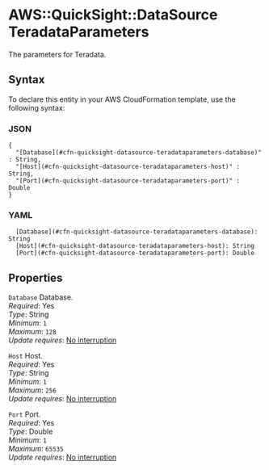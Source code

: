 # AWS::QuickSight::DataSource TeradataParameters<a name="aws-properties-quicksight-datasource-teradataparameters"></a>

The parameters for Teradata\.

## Syntax<a name="aws-properties-quicksight-datasource-teradataparameters-syntax"></a>

To declare this entity in your AWS CloudFormation template, use the following syntax:

### JSON<a name="aws-properties-quicksight-datasource-teradataparameters-syntax.json"></a>

```
{
  "[Database](#cfn-quicksight-datasource-teradataparameters-database)" : String,
  "[Host](#cfn-quicksight-datasource-teradataparameters-host)" : String,
  "[Port](#cfn-quicksight-datasource-teradataparameters-port)" : Double
}
```

### YAML<a name="aws-properties-quicksight-datasource-teradataparameters-syntax.yaml"></a>

```
  [Database](#cfn-quicksight-datasource-teradataparameters-database): String
  [Host](#cfn-quicksight-datasource-teradataparameters-host): String
  [Port](#cfn-quicksight-datasource-teradataparameters-port): Double
```

## Properties<a name="aws-properties-quicksight-datasource-teradataparameters-properties"></a>

`Database` <a name="cfn-quicksight-datasource-teradataparameters-database"></a>
Database\.  
_Required_: Yes  
_Type_: String  
_Minimum_: `1`  
_Maximum_: `128`  
_Update requires_: [No interruption](https://docs.aws.amazon.com/AWSCloudFormation/latest/UserGuide/using-cfn-updating-stacks-update-behaviors.html#update-no-interrupt)

`Host` <a name="cfn-quicksight-datasource-teradataparameters-host"></a>
Host\.  
_Required_: Yes  
_Type_: String  
_Minimum_: `1`  
_Maximum_: `256`  
_Update requires_: [No interruption](https://docs.aws.amazon.com/AWSCloudFormation/latest/UserGuide/using-cfn-updating-stacks-update-behaviors.html#update-no-interrupt)

`Port` <a name="cfn-quicksight-datasource-teradataparameters-port"></a>
Port\.  
_Required_: Yes  
_Type_: Double  
_Minimum_: `1`  
_Maximum_: `65535`  
_Update requires_: [No interruption](https://docs.aws.amazon.com/AWSCloudFormation/latest/UserGuide/using-cfn-updating-stacks-update-behaviors.html#update-no-interrupt)
